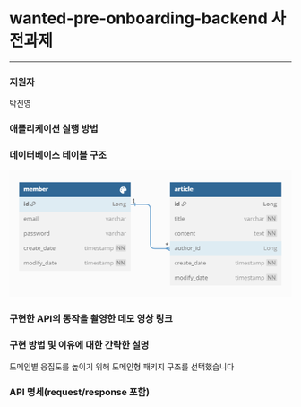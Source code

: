 # wanted-pre-onboarding-backend 사전과제

---

### 지원자
박진영

### 애플리케이션 실행 방법


### 데이터베이스 테이블 구조
![ERD.png](ERD.png)

### 구현한 API의 동작을 촬영한 데모 영상 링크

### 구현 방법 및 이유에 대한 간략한 설명
도메인별 응집도를 높이기 위해 도메인형 패키지 구조를 선택했습니다

### API 명세(request/response 포함)
